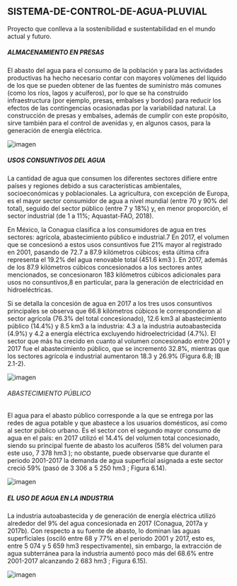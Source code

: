 ## SISTEMA-DE-CONTROL-DE-AGUA-PLUVIAL
Proyecto que conlleva a la sostenibilidad e sustentabilidad en el mundo actual y futuro.  

##### ALMACENAMIENTO EN PRESAS

El abasto del agua para el consumo de la población y para las actividades productivas ha hecho necesario contar con mayores volúmenes del líquido de los que se pueden obtener de las fuentes de suministro más comunes (como los ríos, lagos y acuíferos), por lo que se ha construido infraestructura (por ejemplo, presas, embalses y bordos) para reducir los efectos de las contingencias ocasionadas por la variabilidad natural. La construcción de presas y embalses, además de cumplir con este propósito, sirve también para el control de avenidas y, en algunos casos, para la generación de energía eléctrica.

![imagen](https://github.com/URIEL0ARTURO0DOMINGUEZ0VELAZQUEZ/SISTEMA-DE-CONTROL-DE-AGUA-PLUVIAL/assets/136390705/6e38b07d-6668-4f68-b4bc-3cd93652b65a)

##### USOS CONSUNTIVOS DEL AGUA

La cantidad de agua que consumen los diferentes sectores difiere entre países y regiones debido a sus características ambientales, socioeconómicas y poblacionales.
La agricultura, con excepción de Europa, es el mayor sector consumidor de agua a nivel mundial (entre 70 y 90% del total), seguido del sector público (entre 7 y 
18%) y, en menor proporción, el sector industrial (de 1 a 11%; Aquastat-FAO, 2018).

En México, la Conagua clasifica a los consumidores de agua en tres sectores: agrícola, abastecimiento público e industrial.7 En 2017, el volumen que se concesionó a 
estos usos consuntivos fue 21% mayor al registrado en 2001, pasando de 72.7 a 87.9 kilómetros cúbicos; esta última cifra representa el 19.2% del agua renovable 
total (451.6 km3 ). En 2017, además de los 87.9 kilómetros cúbicos concesionados a los sectores antes mencionados, se concesionaron 183 kilómetros cúbicos 
adicionales para usos no consuntivos,8 en particular, para la generación de electricidad en hidroeléctricas.

Si se detalla la concesión de agua en 2017 a los tres usos consuntivos principales se observa que 66.8 kilómetros cúbicos le correspondieron al sector agrícola 
(76.3% del total concesionado), 12.6 km3 al abastecimiento público (14.4%) y 8.5 km3 a la industria: 4.3 a la industria autoabastecida (4.9%) y 4.2 a energía 
eléctrica excluyendo hidroelectricidad (4.7%). El sector que más ha crecido en cuanto al volumen concesionado entre 2001 y 2017 fue el abastecimiento público, que 
se incrementó 32.8%, mientras que los sectores agrícola e industrial aumentaron 18.3 y 26.9% (Figura 6.8; IB 2.1-2).

![imagen](https://github.com/URIEL0ARTURO0DOMINGUEZ0VELAZQUEZ/SISTEMA-DE-CONTROL-DE-AGUA-PLUVIAL/assets/136390705/0744cc0d-63eb-4cc6-a179-fb14e34ac579)

###### ABASTECIMIENTO PÚBLICO

El agua para el abasto público corresponde a la que se entrega por las redes de agua potable y que abastece a los usuarios domésticos, así como al sector público 
urbano. Es el sector con el segundo mayor consumo de agua en el país: en 2017 utilizó el 14.4% del volumen total concesionado, siendo su principal fuente de abasto 
los acuíferos (58% del volumen para este uso, 7 378 hm3 ); no obstante, puede observarse que durante el periodo 2001-2017 la demanda de agua superficial asignada a 
este sector creció 59% (pasó de 3 306 a 5 250 hm3 ; Figura 6.14).

![imagen](https://github.com/URIEL0ARTURO0DOMINGUEZ0VELAZQUEZ/SISTEMA-DE-CONTROL-DE-AGUA-PLUVIAL/assets/136390705/2c255853-5847-4f3f-93df-d5e2ff031654)

##### EL USO DE AGUA EN LA INDUSTRIA

La industria autoabastecida y de generación de energía eléctrica utilizó alrededor del 9% del agua concesionada en 2017 (Conagua, 2017a y 2017b). Con respecto a su 
fuente de abasto, lo dominan las aguas superficiales (osciló entre 68 y 77% en el periodo 2001 y 2017, esto es, entre 5 074 y 5 659 hm3 respectivamente), sin 
embargo, la extracción de agua subterránea para la industria aumentó poco más del 68.6% entre 2001-2017 alcanzando 2 683 hm3 ; Figura 6.15).

![imagen](https://github.com/URIEL0ARTURO0DOMINGUEZ0VELAZQUEZ/SISTEMA-DE-CONTROL-DE-AGUA-PLUVIAL/assets/136390705/f12db720-f96a-4be0-91b0-62c090b7ace5)

